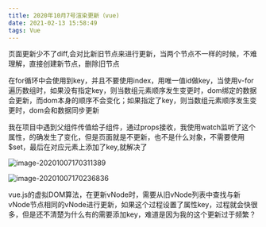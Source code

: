```yaml
---
title: 2020年10月7号渲染更新（vue)
date: 2021-02-13 15:58:49
tags: Vue
---
```


页面更新少不了diff,会对比新旧节点来进行更新，当两个节点不一样的时候，不难理解，直接创建新节点，删除旧节点

在for循环中会使用到key，并且不要使用index，用唯一值id做key，当使用v-for遍历数组时，如果没有指定key，则当数组元素顺序发生变更时，dom绑定的数据会更新，而dom本身的顺序不会变化；如果指定了key，则当数组元素顺序发生变更时，dom会和数据同步更新

我在项目中遇到父组件传值给子组件，通过props接收，我使用watch监听了这个属性，的确发生了变化，但是页面就是不更新，也不是什么对象，不需要使用$set，最后在对应元素上添加了key,就解决了

![image-20201007170311389](image-20201007170311389.png)



![image-20201007170236836](image-20201007170236836.png)

vue.js的虚拟DOM算法，在更新vNode时，需要从旧vNode列表中查找与新vNode节点相同的vNode进行更新，如果这个过程设置了属性key，过程就会快很多，但是还不清楚为什么有的需要添加key，难道是因为我的这个更新过于频繁？

